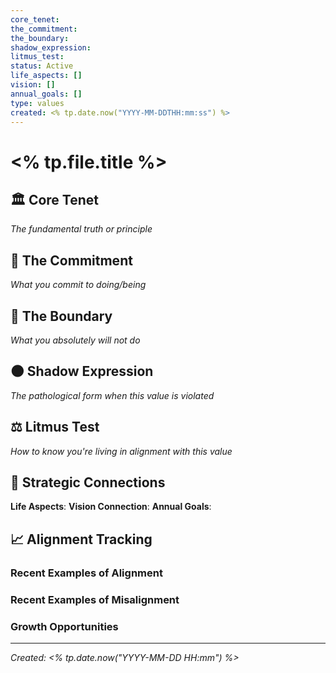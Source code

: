 ```yaml
---
core_tenet: 
the_commitment: 
the_boundary: 
shadow_expression: 
litmus_test: 
status: Active
life_aspects: []
vision: []
annual_goals: []
type: values
created: <% tp.date.now("YYYY-MM-DDTHH:mm:ss") %>
---
```


# <% tp.file.title %>

## 🏛️ Core Tenet

*The fundamental truth or principle*

## 🤝 The Commitment

*What you commit to doing/being*

## 🚫 The Boundary

*What you absolutely will not do*

## 🌑 Shadow Expression

*The pathological form when this value is violated*

## ⚖️ Litmus Test

*How to know you're living in alignment with this value*

## 🔗 Strategic Connections

**Life Aspects**: 
**Vision Connection**: 
**Annual Goals**: 

## 📈 Alignment Tracking

### Recent Examples of Alignment

### Recent Examples of Misalignment

### Growth Opportunities

---

*Created: <% tp.date.now("YYYY-MM-DD HH:mm") %>*
